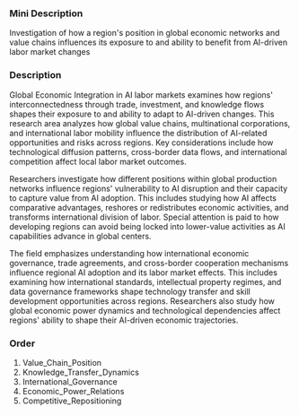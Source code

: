 ### Mini Description

Investigation of how a region's position in global economic networks and value chains influences its exposure to and ability to benefit from AI-driven labor market changes

### Description

Global Economic Integration in AI labor markets examines how regions' interconnectedness through trade, investment, and knowledge flows shapes their exposure to and ability to adapt to AI-driven changes. This research area analyzes how global value chains, multinational corporations, and international labor mobility influence the distribution of AI-related opportunities and risks across regions. Key considerations include how technological diffusion patterns, cross-border data flows, and international competition affect local labor market outcomes.

Researchers investigate how different positions within global production networks influence regions' vulnerability to AI disruption and their capacity to capture value from AI adoption. This includes studying how AI affects comparative advantages, reshores or redistributes economic activities, and transforms international division of labor. Special attention is paid to how developing regions can avoid being locked into lower-value activities as AI capabilities advance in global centers.

The field emphasizes understanding how international economic governance, trade agreements, and cross-border cooperation mechanisms influence regional AI adoption and its labor market effects. This includes examining how international standards, intellectual property regimes, and data governance frameworks shape technology transfer and skill development opportunities across regions. Researchers also study how global economic power dynamics and technological dependencies affect regions' ability to shape their AI-driven economic trajectories.

### Order

1. Value_Chain_Position
2. Knowledge_Transfer_Dynamics
3. International_Governance
4. Economic_Power_Relations
5. Competitive_Repositioning
